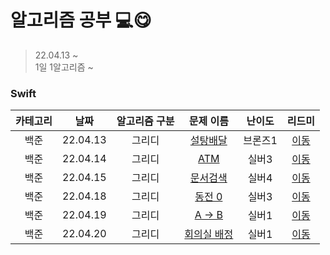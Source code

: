 # 알고리즘 공부 💻😋 
> 22.04.13 ~        
> 1일 1알고리즘 ~     

### Swift
| 카테고리 | 날짜 | 알고리즘 구분 | 문제 이름 | 난이도 | 리드미 |  
| :----------: | :----------: | :----------: | :----------: | :----------: | :----------: | 
| 백준 | 22.04.13 | 그리디 | [설탕배달](https://www.acmicpc.net/problem/2839) | 브론즈1 | [이동](Swift/Greedy/readme/BOJ2839.md) |
| 백준 | 22.04.14 | 그리디 | [ATM](https://www.acmicpc.net/problem/11399) | 실버3 | [이동](Swift/Greedy/readme/BOJ11399.md) |
| 백준 | 22.04.15 | 그리디 | [문서검색](https://www.acmicpc.net/problem/1543) | 실버4 | [이동](Swift/Greedy/readme/BOJ1543.md) |
| 백준 | 22.04.18 | 그리디 | [동전 0](https://www.acmicpc.net/problem/11047) | 실버3 | [이동](Swift/Greedy/readme/BOJ11047.md) |
| 백준 | 22.04.19 | 그리디 | [A → B](https://www.acmicpc.net/problem/16953) | 실버1 | [이동](Swift/Greedy/readme/BOJ16953.md) |
| 백준 | 22.04.20 | 그리디 | [회의실 배정](https://www.acmicpc.net/problem/1931) | 실버1 | [이동](Swift/Greedy/readme/BOJ1931.md) |
